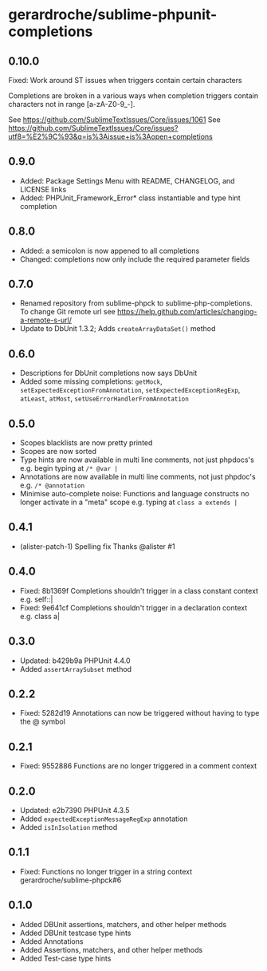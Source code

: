 # gerardroche/sublime-phpunit-completions

## 0.10.0

Fixed: Work around ST issues when triggers contain certain characters

Completions are broken in a various ways when completion
triggers contain characters not in range [a-zA-Z0-9_-].

See https://github.com/SublimeTextIssues/Core/issues/1061
See https://github.com/SublimeTextIssues/Core/issues?utf8=%E2%9C%93&q=is%3Aissue+is%3Aopen+completions

## 0.9.0

* Added: Package Settings Menu with README, CHANGELOG, and LICENSE links
* Added: PHPUnit_Framework_Error* class instantiable and type hint completion

## 0.8.0

* Added: a semicolon is now appened to all completions
* Changed: completions now only include the required parameter fields

## 0.7.0

* Renamed repository from sublime-phpck to sublime-php-completions. To change Git remote url see https://help.github.com/articles/changing-a-remote-s-url/
* Update to DbUnit 1.3.2; Adds `createArrayDataSet()` method

## 0.6.0

* Descriptions for DbUnit completions now says DbUnit
* Added some missing completions: `getMock`, `setExpectedExceptionFromAnnotation`, `setExpectedExceptionRegExp`, `atLeast`, `atMost`, `setUseErrorHandlerFromAnnotation`

## 0.5.0

* Scopes blacklists are now pretty printed
* Scopes are now sorted
* Type hints are now available in multi line comments, not just phpdocs's e.g. begin typing at `/* @var |`
* Annotations are now available in multi line comments, not just phpdoc's e.g. `/* @annotation `
* Minimise auto-complete noise: Functions and language constructs no longer activate in a "meta" scope e.g. typing at `class a extends |`

## 0.4.1

* (alister-patch-1) Spelling fix Thanks @alister #1

## 0.4.0

* Fixed: 8b1369f Completions shouldn't trigger in a class constant context e.g. self::|
* Fixed: 9e641cf Completions shouldn't trigger in a declaration context e.g. class a|

## 0.3.0

* Updated: b429b9a PHPUnit 4.4.0
* Added `assertArraySubset` method

## 0.2.2

* Fixed: 5282d19 Annotations can now be triggered without having to type the @ symbol

## 0.2.1

* Fixed: 9552886 Functions are no longer triggered in a comment context

## 0.2.0

* Updated: e2b7390 PHPUnit 4.3.5
* Added `expectedExceptionMessageRegExp` annotation
* Added `isInIsolation` method

## 0.1.1

* Fixed: Functions no longer trigger in a string context gerardroche/sublime-phpck#6

## 0.1.0

* Added DBUnit assertions, matchers, and other helper methods
* Added DBUnit testcase type hints
* Added Annotations
* Added Assertions, matchers, and other helper methods
* Added Test-case type hints

